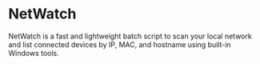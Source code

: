 # NetWatch
NetWatch is a fast and lightweight batch script to scan your local network and list connected devices by IP, MAC, and hostname using built-in Windows tools.
